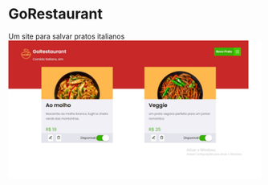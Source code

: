 <h1>GoRestaurant</h1>
Um site para salvar pratos italianos 

<img src="./public/site.jpg" alt="Resultado da aplicação">